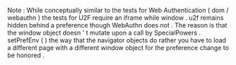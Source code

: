Note
:
While
conceptually
similar
to
the
tests
for
Web
Authentication
(
dom
/
webauthn
)
the
tests
for
U2F
require
an
iframe
while
window
.
u2f
remains
hidden
behind
a
preference
though
WebAuthn
does
not
.
The
reason
is
that
the
window
object
doesn
'
t
mutate
upon
a
call
by
SpecialPowers
.
setPrefEnv
(
)
the
way
that
the
navigator
objects
do
rather
you
have
to
load
a
different
page
with
a
different
window
object
for
the
preference
change
to
be
honored
.

